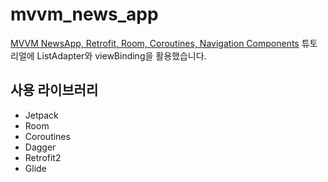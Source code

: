 mvvm_news_app
==
[MVVM NewsApp, Retrofit, Room, Coroutines, Navigation Components](https://www.youtube.com/playlist?list=PLQkwcJG4YTCRF8XiCRESq1IFFW8COlxYJ) 튜토리얼에 ListAdapter와 viewBinding을 활용했습니다.
   
    
## 사용 라이브러리

* Jetpack
* Room
* Coroutines
* Dagger
* Retrofit2
* Glide
